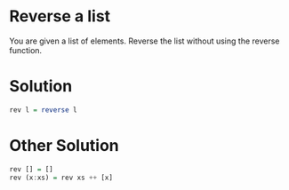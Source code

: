 # Reverse a list 
You are given a list of  elements. Reverse the list without using the reverse function.

# Solution 

```haskell
rev l = reverse l
```

# Other Solution 
```haskell
rev [] = []
rev (x:xs) = rev xs ++ [x]
```